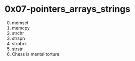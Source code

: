 <h1>0x07-pointers_arrays_strings</h1>

00. memset<br>
01. memcpy<br>
02. strchr<br>
03. strspn<br>
04. strpbrk<br>
05. strstr<br>
06. Chess is mental torture<br>
